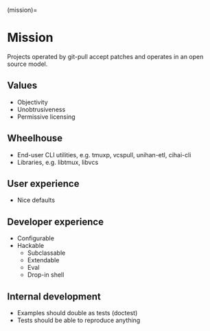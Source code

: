 (mission)=

# Mission

Projects operated by git-pull accept patches and operates in an open source model.

## Values

- Objectivity
- Unobtrusiveness
- Permissive licensing

## Wheelhouse

- End-user CLI utilities, e.g. tmuxp, vcspull, unihan-etl, cihai-cli
- Libraries, e.g. libtmux, libvcs

## User experience

- Nice defaults

## Developer experience

- Configurable
- Hackable
  - Subclassable
  - Extendable
  - Eval
  - Drop-in shell

## Internal development

- Examples should double as tests (doctest)
- Tests should be able to reproduce anything
